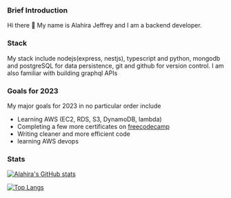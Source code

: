 ### Brief Introduction

Hi there 👋 My name is Alahira Jeffrey and I am a backend developer. 

### Stack
My stack include nodejs(express, nestjs), typescript and python, mongodb and postgreSQL for data persistence, git and github for version control. I am also familiar with building graphql APIs

### Goals for 2023

My major goals for 2023 in no particular order include
- Learning AWS (EC2, RDS, S3, DynamoDB, lambda)
- Completing a few more certificates on [freecodecamp](https://www.freecodecamp.org/learn)
- Writing cleaner and more efficient code 
- learning AWS devops

### Stats
[![Alahira's GitHub stats](https://github-readme-stats-git-masterrstaa-rickstaa.vercel.app/api?username=alahirajeffrey)](https://github.com/anuraghazra/github-readme-stats)

[![Top Langs](https://github-readme-stats-git-masterrstaa-rickstaa.vercel.app/api/top-langs/?username=alahirajeffrey&hide=jupyter%20notebook)](https://github.com/anuraghazra/github-readme-stats)
